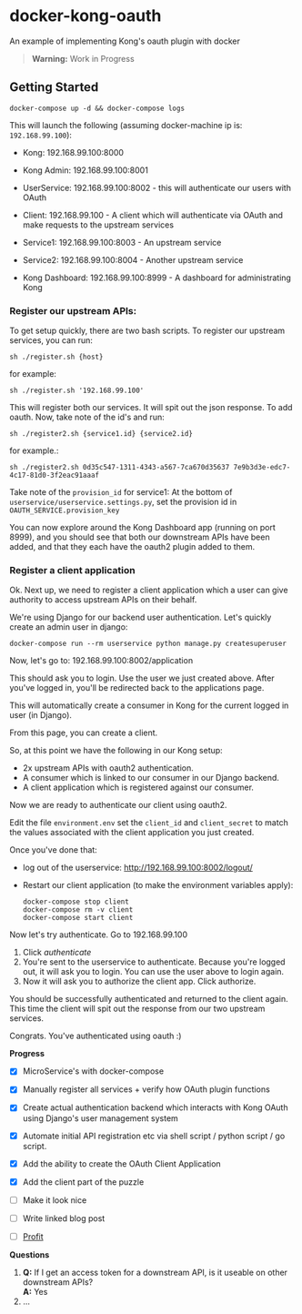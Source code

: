 # docker-kong-oauth
An example of implementing Kong's oauth plugin with docker

> **Warning:** Work in Progress

## Getting Started

```
docker-compose up -d && docker-compose logs
```

This will launch the following (assuming docker-machine ip is: `192.168.99.100`):

* Kong: 192.168.99.100:8000 
* Kong Admin: 192.168.99.100:8001 
* UserService: 192.168.99.100:8002 - this will authenticate our users with OAuth
* Client: 192.168.99.100 - A client which will authenticate via OAuth and make requests to the upstream services
* Service1: 192.168.99.100:8003 - An upstream service
* Service2: 192.168.99.100:8004 - Another upstream service 

* Kong Dashboard: 192.168.99.100:8999 - A dashboard for administrating Kong

### Register our upstream APIs:

To get setup quickly, there are two bash scripts. To register our upstream services, you can run: 

```
sh ./register.sh {host}
```

for example: 

```
sh ./register.sh '192.168.99.100'
```

This will register both our services. It will spit out the json response. To add oauth. Now, take note of the id's and run:

```
sh ./register2.sh {service1.id} {service2.id}
```

for example.:

```
sh ./register2.sh 0d35c547-1311-4343-a567-7ca670d35637 7e9b3d3e-edc7-4c17-81d0-3f2eac91aaaf
```

Take note of the `provision_id` for service1: At the bottom of `userservice/userservice.settings.py`, set the provision id in `OAUTH_SERVICE.provision_key`

You can now explore around the Kong Dashboard app (running on port 8999), and you should see that both our downstream APIs have been added, and that they each have the oauth2 plugin added to them.

### Register a client application

Ok. Next up, we need to register a client application which a user can give authority to access upstream APIs on their behalf.

We're using Django for our backend user authentication. Let's quickly create an admin user in django: 

```
docker-compose run --rm userservice python manage.py createsuperuser
```

Now, let's go to: 192.168.99.100:8002/application

This should ask you to login. Use the user we just created above. 
After you've logged in, you'll be redirected back to the applications page. 

This will automatically create a consumer in Kong for the current logged in user (in Django). 

From this page, you can create a client. 

So, at this point we have the following in our Kong setup: 

* 2x upstream APIs with oauth2 authentication.
* A consumer which is linked to our consumer in our Django backend.
* A client application which is registered against our consumer.

Now we are ready to authenticate our client using oauth2. 

Edit the file `environment.env` set the `client_id` and `client_secret` to match the values associated with the client application you just created.

Once you've done that: 

* log out of the userservice: http://192.168.99.100:8002/logout/
* Restart our client application (to make the environment variables apply):

    ```
    docker-compose stop client
    docker-compose rm -v client
    docker-compose start client        
    ```

Now let's try authenticate. Go to 192.168.99.100

1. Click _authenticate_
2. You're sent to the userservice to authenticate. Because you're logged out, it will ask you to login. You can use the user above to login again. 
3. Now it will ask you to authorize the client app. Click authorize.

You should be successfully authenticated and returned to the client again. This time the client will spit out the response from our two upstream services. 

Congrats. You've authenticated using oauth :) 

**Progress**

* [x] MicroService's with docker-compose
* [x] Manually register all services + verify how OAuth plugin functions
* [x] Create actual authentication backend which interacts with Kong OAuth using Django's user management system
* [x] Automate initial API registration etc via shell script / python script / go script. 
* [x] Add the ability to create the OAuth Client Application 
* [x] Add the client part of the puzzle
* [ ] Make it look nice
* [ ] Write linked blog post
* [ ] [Profit](http://www.lstreetc.com/wp-content/uploads/2014/04/Underpants-Gnomes.png)




**Questions**

1. **Q:** If I get an access token for a downstream API, is it useable on other downstream APIs? <br/>
**A:** Yes
1. ...
